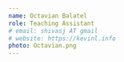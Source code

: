 ```yaml
---
name: Octavian Balatel
role: Teaching Assistant
# email: shivasj AT gmail
# website: https://kevinl.info
photo: Octavian.png
---
```

